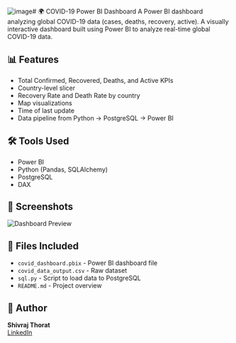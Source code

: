 ![image](https://github.com/user-attachments/assets/d9c0fb02-2e5e-4440-ae4b-5dd656d7e3f5)# 🌍 COVID-19 Power BI Dashboard
A Power BI dashboard analyzing global COVID-19 data (cases, deaths, recovery, active).
A visually interactive dashboard built using Power BI to analyze real-time global COVID-19 data.

## 📊 Features

- Total Confirmed, Recovered, Deaths, and Active KPIs
- Country-level slicer
- Recovery Rate and Death Rate by country
- Map visualizations
- Time of last update
- Data pipeline from Python → PostgreSQL → Power BI

## 🛠️ Tools Used

- Power BI
- Python (Pandas, SQLAlchemy)
- PostgreSQL
- DAX

## 📸 Screenshots

![Dashboard Preview]("C:\Users\dell\OneDrive\Desktop\covid_tracker_project\dashboard.jpeg")

## 📂 Files Included

- `covid_dashboard.pbix` - Power BI dashboard file
- `covid_data_output.csv` - Raw dataset
- `sql.py` - Script to load data to PostgreSQL
- `README.md` - Project overview

## 📌 Author

**Shivraj Thorat**  
[LinkedIn](https://www.linkedin.com/in/shivraj-thorat-317485210/)

